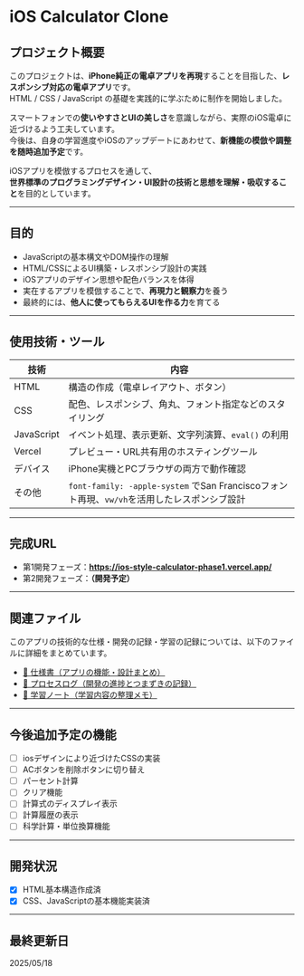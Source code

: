 # iOS Calculator Clone

## プロジェクト概要

このプロジェクトは、**iPhone純正の電卓アプリを再現**することを目指した、**レスポンシブ対応の電卓アプリ**です。  
HTML / CSS / JavaScript の基礎を実践的に学ぶために制作を開始しました。

スマートフォンでの**使いやすさとUIの美しさ**を意識しながら、実際のiOS電卓に近づけるよう工夫しています。  
今後は、自身の学習進度やiOSのアップデートにあわせて、**新機能の模倣や調整を随時追加予定**です。

iOSアプリを模倣するプロセスを通して、  
**世界標準のプログラミングデザイン・UI設計の技術と思想を理解・吸収すること**を目的としています。

---

## 目的

- JavaScriptの基本構文やDOM操作の理解
- HTML/CSSによるUI構築・レスポンシブ設計の実践
- iOSアプリのデザイン思想や配色バランスを体得
- 実在するアプリを模倣することで、**再現力と観察力**を養う
- 最終的には、**他人に使ってもらえるUIを作る力**を育てる

---

## 使用技術・ツール

| 技術 | 内容 |
|------|------|
| HTML | 構造の作成（電卓レイアウト、ボタン） |
| CSS  | 配色、レスポンシブ、角丸、フォント指定などのスタイリング |
| JavaScript | イベント処理、表示更新、文字列演算、`eval()` の利用 |
| Vercel | プレビュー・URL共有用のホスティングツール |
| デバイス | iPhone実機とPCブラウザの両方で動作確認 |
| その他 | `font-family: -apple-system` でSan Franciscoフォント再現、`vw/vh`を活用したレスポンシブ設計 |

---

## 完成URL

- 第1開発フェーズ：**https://ios-style-calculator-phase1.vercel.app/**
- 第2開発フェーズ：**（開発予定）**

---

## 関連ファイル

このアプリの技術的な仕様・開発の記録・学習の記録については、以下のファイルに詳細をまとめています。

- [📄 仕様書（アプリの機能・設計まとめ）](docs/SPEC.md)
- [📄 プロセスログ（開発の進捗とつまずきの記録）](docs/PROCESS_LOG.md)
- [📄 学習ノート（学習内容の整理メモ）](docs/STUDY_MEMO.md)

---

## 今後追加予定の機能
- [ ] iosデザインにより近づけたCSSの実装
- [ ] ACボタンを削除ボタンに切り替え
- [ ] パーセント計算
- [ ] クリア機能
- [ ] 計算式のディスプレイ表示
- [ ] 計算履歴の表示
- [ ] 科学計算・単位換算機能

---

## 開発状況

- [x] HTML基本構造作成済
- [x] CSS、JavaScriptの基本機能実装済

---

## 最終更新日

2025/05/18
